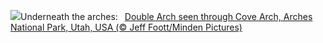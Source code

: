 ![](https://www.bing.com/th?id=OHR.CoveArch_EN-GB6800987516_UHD.jpg&w=1000)Underneath the arches:&nbsp;&ensp;[Double Arch seen through Cove Arch, Arches National Park, Utah, USA (© Jeff Foott/Minden Pictures)](https://www.bing.com/th?id=OHR.CoveArch_EN-GB6800987516_UHD.jpg)
<br><br/>
